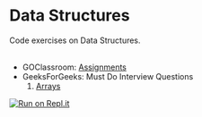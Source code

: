 # Data Structures
Code exercises on Data  Structures.
<br /><br/>
* GOClassroom: [Assignments](https://github.com/Vinit-Gore/Data-Structures/tree/master/Assignment)<br />
* GeeksForGeeks: Must Do Interview Questions<br />
  1. [Arrays](https://github.com/Vinit-Gore/Data-Structures/tree/master/GeeksForGeeks%20Must%20Do%20Interview%20Questions/MD-Arrays)
  
[![Run on Repl.it](https://repl.it/badge/github/Vinit-Gore/Data-Structures)](https://repl.it/github/Vinit-Gore/Data-Structures)
